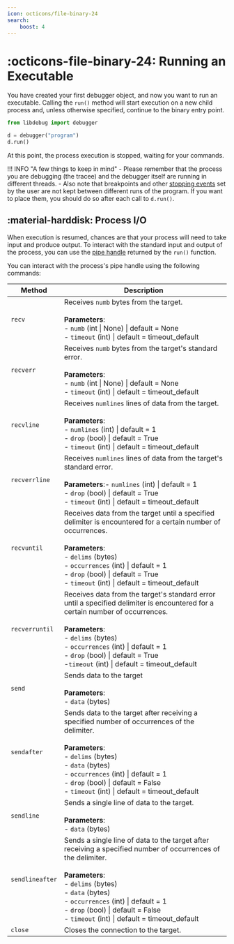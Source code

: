 ```yaml
---
icon: octicons/file-binary-24
search:
    boost: 4
---
```

# :octicons-file-binary-24: Running an Executable
You have created your first debugger object, and now you want to run an executable. Calling the `run()` method will start execution on a new child process and, unless otherwise specified, continue to the binary entry point.

```python
from libdebug import debugger

d = debugger("program")
d.run()
```
At this point, the process execution is stopped, waiting for your commands.

!!! INFO "A few things to keep in mind"
    - Please remember that the process you are debugging (the tracee) and the debugger itself are running in different threads. 
    - Also note that breakpoints and other [stopping events](../../stopping_events/stopping_events) set by the user are not kept between different runs of the program. If you want to place them, you should do so after each call to `d.run()`.

## :material-harddisk: Process I/O

When execution is resumed, chances are that your process will need to take input and produce output. To interact with the standard input and output of the process, you can use the [pipe handle](../../from_pydoc/utils/pipe_manager) returned by the `run()` function.

You can interact with the process's pipe handle using the following commands:

| Method        | Description                                                                 |
| ------------- | --------------------------------------------------------------------------- |
| `recv`      | Receives `numb` bytes from the target.<br><br>**Parameters**:<br>- `numb` (int \| None) \| default = None <br>- `timeout` (int) \| default = timeout_default |
| `recverr`   | Receives `numb` bytes from the target's standard error.<br><br>**Parameters**:<br>- `numb` (int \| None) \| default = None<br>- `timeout` (int) \| default = timeout_default |
| `recvline`  | Receives `numlines` lines of data from the target.<br><br>**Parameters**:<br>- `numlines` (int) \| default = 1 <br>- `drop` (bool) \| default = True<br>- `timeout` (int) \| default = timeout_default |
| `recverrline`| Receives `numlines` lines of data from the target's standard error.<br><br>**Parameters**:- `numlines` (int) \| default = 1<br>- `drop` (bool) \| default = True<br>- `timeout` (int) \| default = timeout_default |
| `recvuntil` | Receives data from the target until a specified delimiter is encountered for a certain number of occurrences. <br><br>**Parameters**:<br>- `delims` (bytes)<br>- `occurrences` (int) \| default = 1<br>- `drop` (bool) \| default = True<br>- `timeout` (int) \| default = timeout_default |
| `recverruntil`| Receives data from the target's standard error until a specified delimiter is encountered for a certain number of occurrences.<br><br>**Parameters**:<br>- `delims` (bytes)<br>- `occurrences` (int) \| default = 1<br>- `drop` (bool) \| default = True<br>-`timeout` (int) \| default = timeout_default |
| `send`      | Sends data to the target<br><br>**Parameters**:<br>- `data` (bytes)                    |
| `sendafter` | Sends data to the target after receiving a specified number of occurrences of the delimiter.<br><br>**Parameters**:<br>- `delims` (bytes)<br>- `data` (bytes)<br>- `occurrences` (int) \| default = 1<br>- `drop` (bool) \| default = False<br>- `timeout` (int) \| default = timeout_default |
| `sendline`  | Sends a single line of data to the target.<br><br>**Parameters**:<br>- `data` (bytes)   |
| `sendlineafter`| Sends a single line of data to the target after receiving a specified number of occurrences of the delimiter.<br><br>**Parameters**:<br>- `delims` (bytes)<br>- `data` (bytes)<br>- `occurrences` (int) \| default = 1<br>- `drop` (bool) \| default = False<br>- `timeout` (int) \| default = timeout_default |
| `close`     | Closes the connection to the target.                                        |

